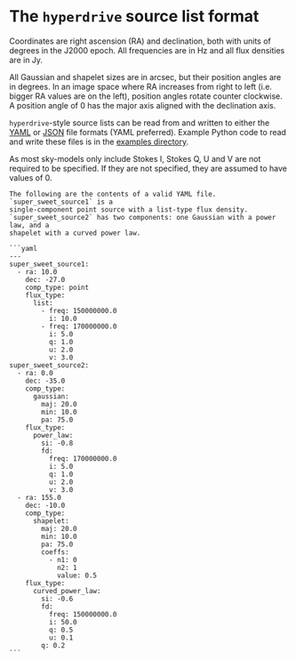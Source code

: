 # The `hyperdrive` source list format

Coordinates are right ascension (RA) and declination, both with units of degrees
in the J2000 epoch. All frequencies are in Hz and all flux densities are in Jy.

All Gaussian and shapelet sizes are in arcsec, but their position angles are in
degrees. In an image space where RA increases from right to left (i.e. bigger RA
values are on the left), position angles rotate counter clockwise. A
position angle of 0 has the major axis aligned with the declination axis.

`hyperdrive`-style source lists can be read from and written to either the
[YAML](https://yaml.org/) or [JSON](https://www.json.org/json-en.html) file
formats (YAML preferred). Example Python code to read and write these files is
in the [examples
directory](https://github.com/MWATelescope/mwa_hyperdrive/tree/main/examples).

As most sky-models only include Stokes I, Stokes Q, U and V are not required to
be specified. If they are not specified, they are assumed to have values of 0.

~~~admonish example
The following are the contents of a valid YAML file. `super_sweet_source1` is a
single-component point source with a list-type flux density.
`super_sweet_source2` has two components: one Gaussian with a power law, and a
shapelet with a curved power law.

```yaml
---
super_sweet_source1:
  - ra: 10.0
    dec: -27.0
    comp_type: point
    flux_type:
      list:
        - freq: 150000000.0
          i: 10.0
        - freq: 170000000.0
          i: 5.0
          q: 1.0
          u: 2.0
          v: 3.0
super_sweet_source2:
  - ra: 0.0
    dec: -35.0
    comp_type:
      gaussian:
        maj: 20.0
        min: 10.0
        pa: 75.0
    flux_type:
      power_law:
        si: -0.8
        fd:
          freq: 170000000.0
          i: 5.0
          q: 1.0
          u: 2.0
          v: 3.0
  - ra: 155.0
    dec: -10.0
    comp_type:
      shapelet:
        maj: 20.0
        min: 10.0
        pa: 75.0
        coeffs:
          - n1: 0
            n2: 1
            value: 0.5
    flux_type:
      curved_power_law:
        si: -0.6
        fd:
          freq: 150000000.0
          i: 50.0
          q: 0.5
          u: 0.1
        q: 0.2
```
~~~
